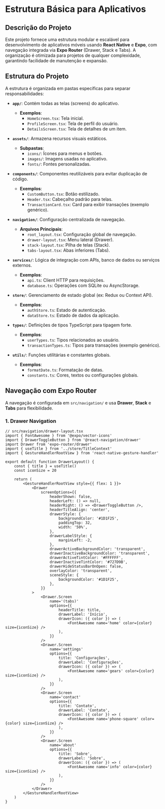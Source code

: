 # Estrutura Básica para Aplicativos

## Descrição do Projeto

Este projeto fornece uma estrutura modular e escalável para desenvolvimento de aplicativos móveis usando **React Native** e **Expo**, com navegação integrada via **Expo Router** (Drawer, Stack e Tabs). A organização é otimizada para projetos de qualquer complexidade, garantindo facilidade de manutenção e expansão.

## Estrutura do Projeto

A estrutura é organizada em pastas específicas para separar responsabilidades:

- **`app/`**: Contém todas as telas (screens) do aplicativo.

  - **Exemplos**:
    - `HomeScreen.tsx`: Tela inicial.
    - `ProfileScreen.tsx`: Tela de perfil do usuário.
    - `DetailsScreen.tsx`: Tela de detalhes de um item.

- **`assets/`**: Armazena recursos visuais estáticos.

  - **Subpastas**:
    - `icons/`: Ícones para menus e botões.
    - `images/`: Imagens usadas no aplicativo.
    - `fonts/`: Fontes personalizadas.

- **`components/`**: Componentes reutilizáveis para evitar duplicação de código.

  - **Exemplos**:
    - `CustomButton.tsx`: Botão estilizado.
    - `Header.tsx`: Cabeçalho padrão para telas.
    - `TransactionCard.tsx`: Card para exibir transações (exemplo genérico).

- **`navigation/`**: Configuração centralizada de navegação.

  - **Arquivos Principais**:
    - `root_layout.tsx`: Configuração global de navegação.
    - `drawer-layout.tsx`: Menu lateral (Drawer).
    - `stack-layout.tsx`: Pilha de telas (Stack).
    - `tabs-layout.tsx`: Abas inferiores (Tabs).

- **`services/`**: Lógica de integração com APIs, banco de dados ou serviços externos.

  - **Exemplos**:
    - `api.ts`: Client HTTP para requisições.
    - `database.ts`: Operações com SQLite ou AsyncStorage.

- **`store/`**: Gerenciamento de estado global (ex: Redux ou Context API).

  - **Exemplos**:
    - `authStore.ts`: Estado de autenticação.
    - `dataStore.ts`: Estado de dados da aplicação.

- **`types/`**: Definições de tipos TypeScript para tipagem forte.

  - **Exemplos**:
    - `userTypes.ts`: Tipos relacionados ao usuário.
    - `transactionTypes.ts`: Tipos para transações (exemplo genérico).

- **`utils/`**: Funções utilitárias e constantes globais.
  - **Exemplos**:
    - `formatDate.ts`: Formatação de datas.
    - `constants.ts`: Cores, textos ou configurações globais.

## Navegação com Expo Router

A navegação é configurada em `src/navigation/` e usa **Drawer**, **Stack** e **Tabs** para flexibilidade.

### 1. Drawer Navigation

```tsx
// src/navigation/drawer-layout.tsx
import { FontAwesome } from '@expo/vector-icons'
import { DrawerToggleButton } from '@react-navigation/drawer'
import Drawer from 'expo-router/drawer'
import { useTitle } from '../store/TitleContext'
import { GestureHandlerRootView } from 'react-native-gesture-handler'

export default function DrawerLayout() {
	const { title } = useTitle()
	const iconSize = 20

	return (
		<GestureHandlerRootView style={{ flex: 1 }}>
			<Drawer
				screenOptions={{
					headerShown: false,
					headerLeft: () => null,
					headerRight: () => <DrawerToggleButton />,
					headerTitleAlign: 'center',
					drawerStyle: {
						backgroundColor: '#1D1F25',
						paddingTop: 32,
						width: '50%',
					},
					drawerLabelStyle: {
						marginLeft: -2,
					},
					drawerActiveBackgroundColor: 'transparent',
					drawerInactiveBackgroundColor: 'transparent',
					drawerActiveTintColor: '#FFFFFF',
					drawerInactiveTintColor: '#727D9B',
					drawerHideStatusBarOnOpen: false,
					overlayColor: 'transparent',
					sceneStyle: {
						backgroundColor: '#1D1F25',
					},
				}}
			>
				<Drawer.Screen
					name='(tabs)'
					options={{
						headerTitle: title,
						drawerLabel: 'Início',
						drawerIcon: ({ color }) => (
							<FontAwesome name='home' color={color} size={iconSize} />
						),
					}}
				/>
				<Drawer.Screen
					name='settings'
					options={{
						title: 'Configurações',
						drawerLabel: 'Configurações',
						drawerIcon: ({ color }) => (
							<FontAwesome name='gears' color={color} size={iconSize} />
						),
					}}
				/>
				<Drawer.Screen
					name='contact'
					options={{
						title: 'Contato',
						drawerLabel: 'Contato',
						drawerIcon: ({ color }) => (
							<FontAwesome name='phone-square' color={color} size={iconSize} />
						),
					}}
				/>
				<Drawer.Screen
					name='about'
					options={{
						title: 'Sobre',
						drawerLabel: 'Sobre',
						drawerIcon: ({ color }) => (
							<FontAwesome name='info' color={color} size={iconSize} />
						),
					}}
				/>
			</Drawer>
		</GestureHandlerRootView>
	)
}
```

